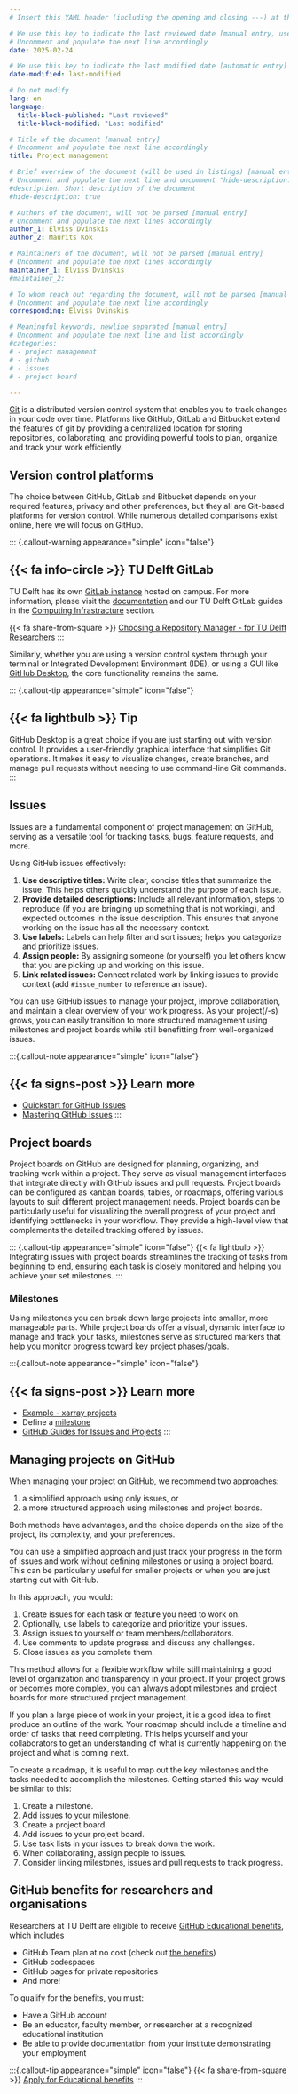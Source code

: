 ```yaml
---
# Insert this YAML header (including the opening and closing ---) at the beginning of the document and fill it out accordingly

# We use this key to indicate the last reviewed date [manual entry, use YYYY-MM-DD]
# Uncomment and populate the next line accordingly
date: 2025-02-24

# We use this key to indicate the last modified date [automatic entry]
date-modified: last-modified

# Do not modify
lang: en
language: 
  title-block-published: "Last reviewed"
  title-block-modified: "Last modified"

# Title of the document [manual entry]
# Uncomment and populate the next line accordingly
title: Project management

# Brief overview of the document (will be used in listings) [manual entry]
# Uncomment and populate the next line and uncomment "hide-description: true".
#description: Short description of the document
#hide-description: true

# Authors of the document, will not be parsed [manual entry]
# Uncomment and populate the next lines accordingly
author_1: Elviss Dvinskis
author_2: Maurits Kok

# Maintainers of the document, will not be parsed [manual entry]
# Uncomment and populate the next lines accordingly
maintainer_1: Elviss Dvinskis
#maintainer_2:

# To whom reach out regarding the document, will not be parsed [manual entry]
# Uncomment and populate the next line accordingly
corresponding: Elviss Dvinskis

# Meaningful keywords, newline separated [manual entry]
# Uncomment and populate the next line and list accordingly
#categories: 
# - project management
# - github
# - issues
# - project board

---
```


[Git](https://git-scm.com/) is a distributed version control system that enables you to track changes in your code over time. Platforms like GitHub, GitLab and Bitbucket extend the features of git by providing a centralized location for storing repositories, collaborating, and providing powerful tools to plan, organize, and track your work efficiently.

## Version control platforms

The choice between GitHub, GitLab and Bitbucket depends on your required features, privacy and other preferences, but they all are Git-based platforms for version control. While numerous detailed comparisons exist online, here we will focus on GitHub.

::: {.callout-warning appearance="simple" icon="false"}
## {{< fa info-circle >}} TU Delft GitLab

TU Delft has its own [GitLab instance](https://gitlab.tudelft.nl/) hosted on campus. For more information, please visit the [documentation](https://gitlab.tudelft.nl/help) and our TU Delft GitLab guides in the [Computing Infrastracture](../../infrastructure/getting_started.md) section.

{{< fa share-from-square >}} [Choosing a Repository Manager - for TU Delft Researchers](https://zenodo.org/records/4725444)
:::

Similarly, whether you are using a version control system through your terminal or Integrated Development Environment (IDE), or using a GUI like [GitHub Desktop](https://github.com/apps/desktop), the core functionality remains the same.

::: {.callout-tip appearance="simple" icon="false"}
## {{< fa lightbulb >}} Tip

GitHub Desktop is a great choice if you are just starting out with version control. It provides a user-friendly graphical interface that simplifies Git operations. It makes it easy to visualize changes, create branches, and manage pull requests without needing to use command-line Git commands.
:::

## Issues

Issues are a fundamental component of project management on GitHub, serving as a versatile tool for tracking tasks, bugs, feature requests, and more.

Using GitHub issues effectively:

1. **Use descriptive titles:** Write clear, concise titles that summarize the issue. This helps others quickly understand the purpose of each issue.
2. **Provide detailed descriptions:** Include all relevant information, steps to reproduce (if you are bringing up something that is not working), and expected outcomes in the issue description. This ensures that anyone working on the issue has all the necessary context.
3. **Use labels:** Labels can help filter and sort issues; helps you categorize and prioritize issues.
4. **Assign people:** By assigning someone (or yourself) you let others know that you are picking up and working on this issue.
5. **Link related issues:** Connect related work by linking issues to provide context (add `#issue_number` to reference an issue).

You can use GitHub issues to manage your project, improve collaboration, and maintain a clear overview of your work progress. As your project(/-s) grows, you can easily transition to more structured management using milestones and project boards while still benefitting from well-organized issues.

:::{.callout-note appearance="simple" icon="false"}
## {{< fa signs-post >}} Learn more

- [Quickstart for GitHub Issues](https://docs.github.com/en/issues/tracking-your-work-with-issues/configuring-issues/quickstart)
- [Mastering GitHub Issues](https://gitprotect.io/blog/mastering-github-issues-best-practices-and-pro-tips/)
:::


## Project boards

Project boards on GitHub are designed for planning, organizing, and tracking work within a project. They serve as visual management interfaces that integrate directly with GitHub issues and pull requests. Project boards can be configured as kanban boards, tables, or roadmaps, offering various layouts to suit different project management needs. Project boards can be particularly useful for visualizing the overall progress of your project and identifying bottlenecks in your workflow. They provide a high-level view that complements the detailed tracking offered by issues.

::: {.callout-tip appearance="simple" icon="false"}
{{< fa lightbulb >}} Integrating issues with project boards streamlines the tracking of tasks from beginning to end, ensuring each task is closely monitored and helping you achieve your set milestones.
:::

### Milestones

Using milestones you can break down large projects into smaller, more manageable parts. While project boards offer a visual, dynamic interface to manage and track your tasks, milestones serve as structured markers that help you monitor progress toward key project phases/goals.

:::{.callout-note appearance="simple" icon="false"}
## {{< fa signs-post >}} Learn more

- [Example - xarray projects](https://github.com/pydata/xarray/projects?query=is%3Aopen)
- Define a [milestone](https://docs.github.com/en/issues/using-labels-and-milestones-to-track-work/creating-and-editing-milestones-for-issues-and-pull-requests)
- [GitHub Guides for Issues and Projects](https://docs.github.com/en/issues/guides)
:::

## Managing projects on GitHub

When managing your project on GitHub, we recommend two approaches:

1. a simplified approach using only issues, or
2. a more structured approach using milestones and project boards. 

Both methods have advantages, and the choice depends on the size of the project, its complexity, and your preferences.

You can use a simplified approach and just track your progress in the form of issues and work without defining milestones or using a project board. This can be particularly useful for smaller projects or when you are just starting out with GitHub. 

In this approach, you would:

1. Create issues for each task or feature you need to work on.
1. Optionally, use labels to categorize and prioritize your issues.
1. Assign issues to yourself or team members/collaborators.
1. Use comments to update progress and discuss any challenges.
1. Close issues as you complete them.

This method allows for a flexible workflow while still maintaining a good level of organization and transparency in your project. If your project grows or becomes more complex, you can always adopt milestones and project boards for more structured project management.

If you plan a large piece of work in your project, it is a good idea to first produce an outline of the work. Your roadmap should include a timeline and order of tasks that need completing. This helps yourself and your collaborators to get an understanding of what is currently happening on the project and what is coming next.

To create a roadmap, it is useful to map out the key milestones and the tasks needed to accomplish the milestones. Getting started this way would be similar to this:

1. Create a milestone.
1. Add issues to your milestone.
1. Create a project board.
1. Add issues to your project board.
1. Use task lists in your issues to break down the work.
1. When collaborating, assign people to issues.
1. Consider linking milestones, issues and pull requests to track progress.

## GitHub benefits for researchers and organisations

Researchers at TU Delft are eligible to receive [GitHub Educational benefits](https://github.com/education), which includes

- GitHub Team plan at no cost (check out [the benefits](https://github.com/pricing))
- GitHub codespaces
- GitHub pages for private repositories
- And more!

To qualify for the benefits, you must:

- Have a GitHub account
- Be an educator, faculty member, or researcher at a recognized educational institution
- Be able to provide documentation from your institute demonstrating your employment

:::{.callout-tip appearance="simple" icon="false"}
{{< fa share-from-square >}}  [Apply for Educational benefits](https://education.github.com/discount_requests/application)
:::